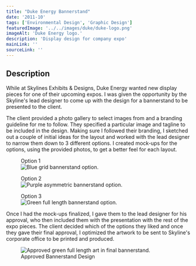 ```yaml
---
title: "Duke Energy Bannerstand"
date: '2011-10'
tags: ['Environmental Design', 'Graphic Design']
featuredImage: '../../images/duke/duke-logo.png'
imageAlt: 'Duke Energy logo.'
description: 'Display design for company expo'
mainLink: ''
sourceLink: ''
---
```

## Description

While at Skylines Exhibits & Designs, Duke Energy wanted new display pieces for one of their upcoming expos. I was given the opportunity by the Skyline's lead designer to come up with the design for a bannerstand to be presented to the client.

The client provided a photo gallery to select images from and a branding guideline for me to follow. They specified a particular image and tagline to be included in the design. Making sure I followed their branding, I sketched out a couple of initial ideas for the layout and worked with the lead designer to narrow them down to 3 different options. I created mock-ups for the options, using the provided photos, to get a better feel for each layout.

<div class= "triptych">
  <figure class='w30-percent'>
    <figcaption>Option 1</figcaption>
    <img src = "../../images/duke/v1.png" alt="Blue grid bannerstand option.">
  </figure>
  <figure class='w30-percent'>
    <figcaption>Option 2</figcaption>
    <img src = "../../images/duke/v2.png" alt="Purple asymmetric bannerstand option.">
  </figure>
  <figure class='w30-percent'>
    <figcaption>Option 3</figcaption>
    <img src = "../../images/duke/v3.png" alt="Green full length bannerstand option.">
  </figure>
</div>

Once I had the mock-ups finalized, I gave them to the lead designer for his approval, who then included them with the presentation with the rest of the expo pieces. The client decided which of the options they liked and once they gave their final approval, I optimized the artwork to be sent to Skyline's corporate office to be printed and produced.

<figure class="individual w100-percent iw25-percent">
    <img src = "../../images/duke/final.png" alt="Approved green full length art in final bannerstand.">
    <figcaption>Approved Bannerstand Design</figcaption>
</figure>
